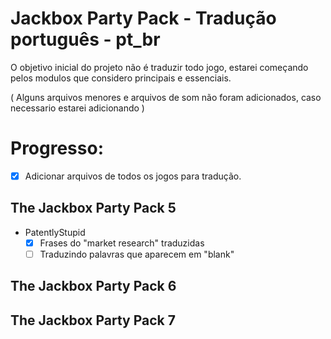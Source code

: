 # Jackbox Party Pack - Tradução português - pt_br

O objetivo inicial do projeto não é traduzir todo jogo, estarei começando pelos modulos que considero principais e essenciais.

( Alguns arquivos menores e arquivos de som não foram adicionados, caso necessario estarei adicionando )

# Progresso:

- [x] Adicionar arquivos de todos os jogos para tradução.



## The Jackbox Party Pack 5
 - PatentlyStupid 
   - [x] Frases do "market research" traduzidas
   - [ ] Traduzindo palavras que aparecem em "blank"

## The Jackbox Party Pack 6

## The Jackbox Party Pack 7
